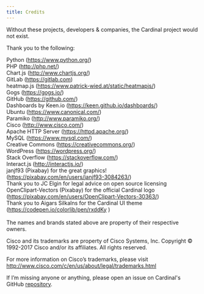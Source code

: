 ```yaml
---
title: Credits
---
```


Without these projects, developers & companies, the Cardinal project would not exist.

Thank you to the following:

Python (https://www.python.org/)
<br>
PHP (http://php.net/)
<br>
Chart.js (http://www.chartjs.org/)
<br>
GitLab (https://gitlab.com)
<br>
heatmap.js (https://www.patrick-wied.at/static/heatmapjs/)
<br>
Gogs (https://gogs.io/)
<br>
GitHub (https://github.com/)
<br>
Dashboards by Keen.io (https://keen.github.io/dashboards/)
<br>
Ubuntu (https://www.canonical.com/)
<br>
Paramiko (http://www.paramiko.org/)
<br>
Cisco (http://www.cisco.com/)
<br>
Apache HTTP Server (https://httpd.apache.org/)
<br>
MySQL (https://www.mysql.com/)
<br>
Creative Commons (https://creativecommons.org/)
<br>
WordPress (https://wordpress.org/)
<br>
Stack Overflow (https://stackoverflow.com/)
<br>
Interact.js (http://interactjs.io/)
<br>
janjf93 (Pixabay) for the great graphics! (https://pixabay.com/en/users/janjf93-3084263/)
<br>
Thank you to JC Elgin for legal advice on open source licensing
<br>
OpenClipart-Vectors (Pixabay) for the official Cardinal logo (https://pixabay.com/en/users/OpenClipart-Vectors-30363/)
<br>
Thank you to Aigars Silkalns for the Cardinal UI theme (https://codepen.io/colorlib/pen/rxddKy )
<br>
<br>
The names and brands stated above are property of their respective owners.

Cisco and its trademarks are property of Cisco Systems, Inc. Copyright © 1992-2017 Cisco and/or its affiliates. All rights reserved.

For more information on Cisco’s trademarks, please visit http://www.cisco.com/c/en/us/about/legal/trademarks.html

If I’m missing anyone or anything, please open an issue on Cardinal's GitHub [repository](https://github.com/cardinal-dev/Cardinal/issues).